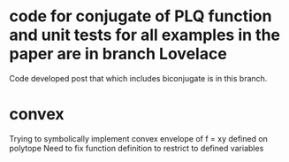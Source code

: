 # code for conjugate of PLQ function and unit tests for all examples in the paper are in branch Lovelace

Code developed post that which includes biconjugate is in this branch.
# convex

Trying to symbolically implement convex envelope of f = xy defined on polytope
Need to fix function definition to restrict to defined variables
